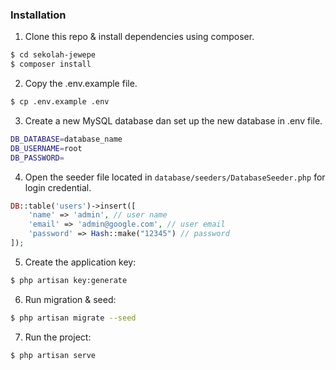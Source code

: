 ### Installation

1. Clone this repo & install dependencies using composer.

```sh
$ cd sekolah-jewepe
$ composer install
```

2. Copy the .env.example file.

```sh
$ cp .env.example .env
```

3. Create a new MySQL database dan set up the new database in .env file.

```sh
DB_DATABASE=database_name
DB_USERNAME=root
DB_PASSWORD=
```

4. Open the seeder file located in `database/seeders/DatabaseSeeder.php` for login credential.

```php
DB::table('users')->insert([
	'name' => 'admin', // user name
	'email' => 'admin@google.com', // user email
	'password' => Hash::make("12345") // password
]);
```

5. Create the application key:

```sh
$ php artisan key:generate
```

6. Run migration & seed:

```sh
$ php artisan migrate --seed
```

7. Run the project:

```sh
$ php artisan serve
```
